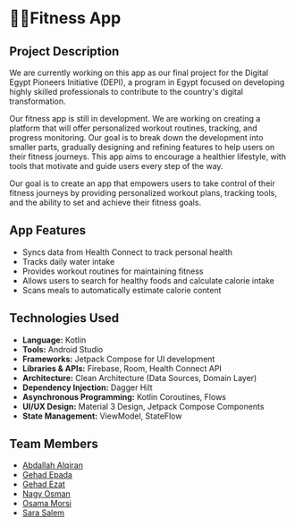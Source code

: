 # 🏋️‍♂️**Fitness App**  

## **Project Description**

We are currently working on this app as our final project for the Digital Egypt Pioneers Initiative (DEPI), a program in Egypt focused on developing highly skilled professionals to contribute to the country's digital transformation.

Our fitness app is still in development. We are working on creating a platform that will offer personalized workout routines, tracking, and progress monitoring. Our goal is to break down the development into smaller parts, gradually designing and refining features to help users on their fitness journeys. This app aims to encourage a healthier lifestyle, with tools that motivate and guide users every step of the way.

Our goal is to create an app that empowers users to take control of their fitness journeys by providing personalized workout plans, tracking tools, and the ability to set and achieve their fitness goals.


## App Features  
- Syncs data from Health Connect to track personal health  
- Tracks daily water intake  
- Provides workout routines for maintaining fitness  
- Allows users to search for healthy foods and calculate calorie intake  
- Scans meals to automatically estimate calorie content  

## Technologies Used  
- **Language:** Kotlin  
- **Tools:** Android Studio  
- **Frameworks:** Jetpack Compose for UI development  
- **Libraries & APIs:** Firebase, Room, Health Connect API  
- **Architecture:** Clean Architecture (Data Sources, Domain Layer)  
- **Dependency Injection:** Dagger Hilt  
- **Asynchronous Programming:** Kotlin Coroutines, Flows  
- **UI/UX Design:** Material 3 Design, Jetpack Compose Components  
- **State Management:** ViewModel, StateFlow


## Team Members
- [Abdallah Alqiran](https://github.com/Abdallah-Alqiran)
- [Gehad Epada](https://github.com/gehadepada)
- [Gehad Ezat](https://github.com/Gehad-Ezat)
- [Nagy Osman](https://github.com/nagyosman99)
- [Osama Morsi](https://github.com/osamamorsi)
- [Sara Salem](https://github.com/Sara-Salem-FCI)
